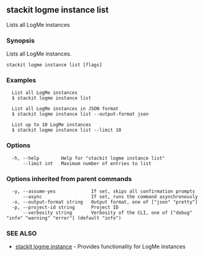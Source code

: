 ## stackit logme instance list

Lists all LogMe instances

### Synopsis

Lists all LogMe instances.

```
stackit logme instance list [flags]
```

### Examples

```
  List all LogMe instances
  $ stackit logme instance list

  List all LogMe instances in JSON format
  $ stackit logme instance list --output-format json

  List up to 10 LogMe instances
  $ stackit logme instance list --limit 10
```

### Options

```
  -h, --help        Help for "stackit logme instance list"
      --limit int   Maximum number of entries to list
```

### Options inherited from parent commands

```
  -y, --assume-yes             If set, skips all confirmation prompts
      --async                  If set, runs the command asynchronously
  -o, --output-format string   Output format, one of ["json" "pretty"]
  -p, --project-id string      Project ID
      --verbosity string       Verbosity of the CLI, one of ["debug" "info" "warning" "error"] (default "info")
```

### SEE ALSO

* [stackit logme instance](./stackit_logme_instance.md)	 - Provides functionality for LogMe instances

